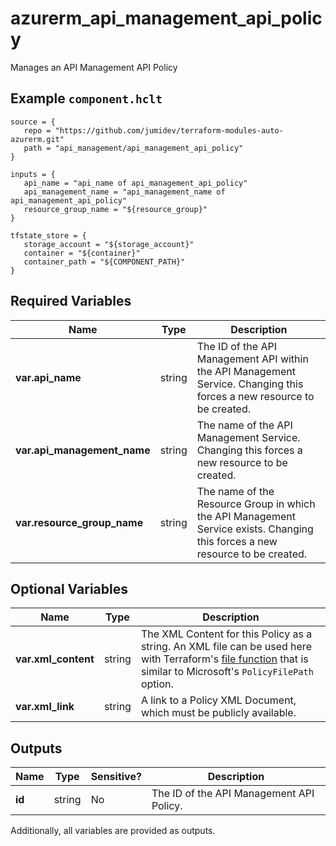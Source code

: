 # azurerm_api_management_api_policy

Manages an API Management API Policy

## Example `component.hclt`

```hcl
source = {
   repo = "https://github.com/jumidev/terraform-modules-auto-azurerm.git" 
   path = "api_management/api_management_api_policy" 
}

inputs = {
   api_name = "api_name of api_management_api_policy" 
   api_management_name = "api_management_name of api_management_api_policy" 
   resource_group_name = "${resource_group}" 
}

tfstate_store = {
   storage_account = "${storage_account}" 
   container = "${container}" 
   container_path = "${COMPONENT_PATH}" 
}

```

## Required Variables

| Name | Type |  Description |
| ---- | --------- |  ----------- |
| **var.api_name** | string |  The ID of the API Management API within the API Management Service. Changing this forces a new resource to be created. | 
| **var.api_management_name** | string |  The name of the API Management Service. Changing this forces a new resource to be created. | 
| **var.resource_group_name** | string |  The name of the Resource Group in which the API Management Service exists. Changing this forces a new resource to be created. | 

## Optional Variables

| Name | Type |  Description |
| ---- | --------- |  ----------- |
| **var.xml_content** | string |  The XML Content for this Policy as a string. An XML file can be used here with Terraform's [file function](https://www.terraform.io/docs/configuration/functions/file.html) that is similar to Microsoft's `PolicyFilePath` option. | 
| **var.xml_link** | string |  A link to a Policy XML Document, which must be publicly available. | 



## Outputs

| Name | Type | Sensitive? | Description |
| ---- | ---- | --------- | --------- |
| **id** | string | No  | The ID of the API Management API Policy. | 

Additionally, all variables are provided as outputs.
